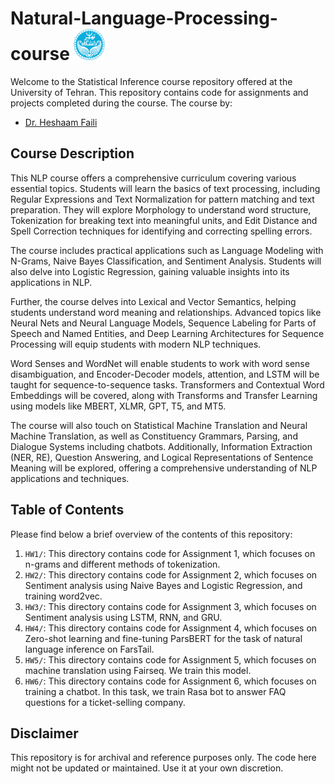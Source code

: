 # Natural-Language-Processing-course <img src="University_of_Tehran_logo.svg.png" alt="Machine Learning" width="50">

Welcome to the Statistical Inference course repository offered at the University of Tehran. This repository contains code for assignments and projects completed during the course. The course by:

- [Dr. Heshaam Faili](https://scholar.google.se/citations?user=m5tCFEoAAAAJ&hl=en)

## Course Description

This NLP course offers a comprehensive curriculum covering various essential topics. Students will learn the basics of text processing, including Regular Expressions and Text Normalization for pattern matching and text preparation. They will explore Morphology to understand word structure, Tokenization for breaking text into meaningful units, and Edit Distance and Spell Correction techniques for identifying and correcting spelling errors.

The course includes practical applications such as Language Modeling with N-Grams, Naive Bayes Classification, and Sentiment Analysis. Students will also delve into Logistic Regression, gaining valuable insights into its applications in NLP.

Further, the course delves into Lexical and Vector Semantics, helping students understand word meaning and relationships. Advanced topics like Neural Nets and Neural Language Models, Sequence Labeling for Parts of Speech and Named Entities, and Deep Learning Architectures for Sequence Processing will equip students with modern NLP techniques.

Word Senses and WordNet will enable students to work with word sense disambiguation, and Encoder-Decoder models, attention, and LSTM will be taught for sequence-to-sequence tasks. Transformers and Contextual Word Embeddings will be covered, along with Transforms and Transfer Learning using models like MBERT, XLMR, GPT, T5, and MT5.

The course will also touch on Statistical Machine Translation and Neural Machine Translation, as well as Constituency Grammars, Parsing, and Dialogue Systems including chatbots. Additionally, Information Extraction (NER, RE), Question Answering, and Logical Representations of Sentence Meaning will be explored, offering a comprehensive understanding of NLP applications and techniques.

## Table of Contents

Please find below a brief overview of the contents of this repository:
1. `HW1/`: This directory contains code for Assignment 1, which focuses on n-grams and different methods of tokenization.
2. `HW2/`: This directory contains code for Assignment 2, which focuses on Sentiment analysis using Naive Bayes and Logistic Regression, and training word2vec.
3. `HW3/`: This directory contains code for Assignment 3, which focuses on Sentiment analysis using LSTM, RNN, and GRU.
4. `HW4/`: This directory contains code for Assignment 4, which focuses on Zero-shot learning and fine-tuning ParsBERT for the task of natural language inference on FarsTail.
5. `HW5/`: This directory contains code for Assignment 5, which focuses on machine translation using Fairseq. We train this model.
6. `HW6/`: This directory contains code for Assignment 6, which focuses on training a chatbot. In this task, we train Rasa bot to answer FAQ questions for a ticket-selling company.

## Disclaimer

This repository is for archival and reference purposes only. The code here might not be updated or maintained. Use it at your own discretion.
